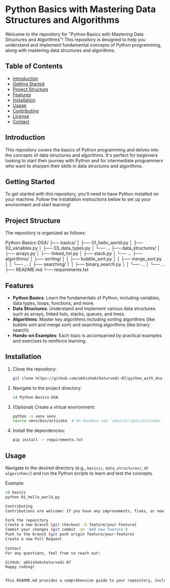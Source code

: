 # Python Basics with Mastering Data Structures and Algorithms

Welcome to the repository for "Python Basics with Mastering Data Structures and Algorithms"! This repository is designed to help you understand and implement fundamental concepts of Python programming, along with mastering data structures and algorithms.

## Table of Contents

- [Introduction](#introduction)
- [Getting Started](#getting-started)
- [Project Structure](#project-structure)
- [Features](#features)
- [Installation](#installation)
- [Usage](#usage)
- [Contributing](#contributing)
- [License](#license)
- [Contact](#contact)

## Introduction

This repository covers the basics of Python programming and delves into the concepts of data structures and algorithms. It's perfect for beginners looking to start their journey with Python and for intermediate programmers who want to sharpen their skills in data structures and algorithms.

## Getting Started

To get started with this repository, you'll need to have Python installed on your machine. Follow the installation instructions below to set up your environment and start learning!

## Project Structure

The repository is organized as follows:

Python-Basics-DSA/
├── basics/
│ ├── 01_hello_world.py
│ ├── 02_variables.py
│ ├── 03_data_types.py
│ └── ...
├── data_structures/
│ ├── arrays.py
│ ├── linked_list.py
│ ├── stack.py
│ └── ...
├── algorithms/
│ ├── sorting/
│ │ ├── bubble_sort.py
│ │ ├── merge_sort.py
│ │ └── ...
│ ├── searching/
│ │ ├── binary_search.py
│ │ └── ...
│ └── ...
├── README.md
└── requirements.txt


## Features

- **Python Basics**: Learn the fundamentals of Python, including variables, data types, loops, functions, and more.
- **Data Structures**: Understand and implement various data structures such as arrays, linked lists, stacks, queues, and trees.
- **Algorithms**: Master key algorithms including sorting algorithms (like bubble sort and merge sort) and searching algorithms (like binary search).
- **Hands-on Examples**: Each topic is accompanied by practical examples and exercises to reinforce learning.

## Installation

1. Clone the repository:
    ```sh
    git clone https://github.com/abhishekchaturvedi-07/python_with_dsa
    ```
2. Navigate to the project directory:
    ```sh
    cd Python-Basics-DSA
    ```
3. (Optional) Create a virtual environment:
    ```sh
    python -m venv venv
    source venv/bin/activate  # On Windows use `venv\Scripts\activate`
    ```
4. Install the dependencies:
    ```sh
    pip install -r requirements.txt
    ```

## Usage

Navigate to the desired directory (e.g., `basics/`, `data_structures/`, or `algorithms/`) and run the Python scripts to learn and test the concepts.

Example:
```sh
cd basics
python 01_hello_world.py

Contributing
Contributions are welcome! If you have any improvements, fixes, or new content to add, please fork the repository and submit a pull request.

Fork the repository
Create a new branch (git checkout -b feature/your-feature)
Commit your changes (git commit -am 'Add new feature')
Push to the branch (git push origin feature/your-feature)
Create a new Pull Request
 
Contact
For any questions, feel free to reach out:

GitHub: abhishekchaturvedi-07 
Happy coding!


This README.md provides a comprehensive guide to your repository, including an overview, installation instructions, usage examples, and contribution guidelines.
